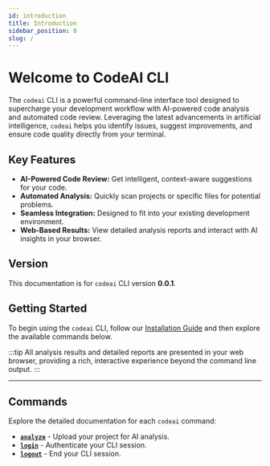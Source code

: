 ```yaml
---
id: introduction
title: Introduction
sidebar_position: 0
slug: /
---
```


# Welcome to CodeAI CLI

The `codeai` CLI is a powerful command-line interface tool designed to supercharge your development workflow with AI-powered code analysis and automated code review. Leveraging the latest advancements in artificial intelligence, `codeai` helps you identify issues, suggest improvements, and ensure code quality directly from your terminal.

## Key Features

*   **AI-Powered Code Review:** Get intelligent, context-aware suggestions for your code.
*   **Automated Analysis:** Quickly scan projects or specific files for potential problems.
*   **Seamless Integration:** Designed to fit into your existing development environment.
*   **Web-Based Results:** View detailed analysis reports and interact with AI insights in your browser.

## Version

This documentation is for `codeai` CLI version **0.0.1**.

## Getting Started

To begin using the `codeai` CLI, follow our [Installation Guide](/docs/installation) and then explore the available commands below.

:::tip
All analysis results and detailed reports are presented in your web browser, providing a rich, interactive experience beyond the command line output.
:::

---

## Commands

Explore the detailed documentation for each `codeai` command:

*   [**`analyze`**](/docs/analyze) - Upload your project for AI analysis.
*   [**`login`**](/docs/login) - Authenticate your CLI session.
*   [**`logout`**](/docs/logout) - End your CLI session.